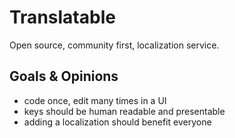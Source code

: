 # Translatable

Open source, community first, localization service.

## Goals & Opinions

- code once, edit many times in a UI
- keys should be human readable and presentable
- adding a localization should benefit everyone

